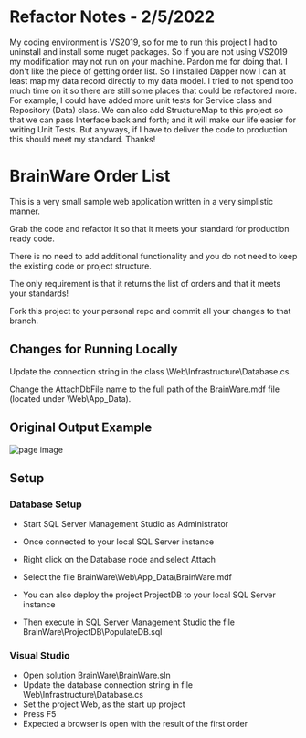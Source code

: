 # Refactor Notes - 2/5/2022
My coding environment is VS2019, so for me to run this project I had to uninstall and install some nuget packages.
So if you are not using VS2019 my modification may not run on your machine. Pardon me for doing that.
I don't like the piece of getting order list. So I installed Dapper now I can at least map my data record directly to my data model. 
I tried to not spend too much time on it so there are still some places that could be refactored more.
For example, I could have added more unit tests for Service class and Repository (Data) class. 
We can also add StructureMap to this project so that we can pass Interface back and forth; 
and it will make our life easier for writing Unit Tests. 
But anyways, if I have to deliver the code to production this should meet my standard. 
Thanks!


# BrainWare Order List

This is a very small sample web application written in a very simplistic manner.

Grab the code and refactor it so that it meets your standard for production ready code.

There is no need to add additional functionality and you do not need to keep the existing code or project structure.

The only requirement is that it returns the list of orders and that it meets your standards!

Fork this project to your personal repo and commit all your changes to that branch. 

## Changes for Running Locally

Update the connection string in the class <project root>\Web\Infrastructure\Database.cs.

Change the AttachDbFile name to the full path of the BrainWare.mdf file (located under <project root>\Web\App_Data\).


## Original Output Example
![page image](output.GIF?raw=true)


## Setup

### Database Setup
- Start SQL Server Management Studio as Administrator
- Once connected to your local SQL Server instance
- Right click on the Database node and select Attach
- Select the file BrainWare\Web\App_Data\BrainWare.mdf

- You can also deploy the project ProjectDB to your local SQL Server instance
- Then execute in SQL Server Management Studio the file BrainWare\ProjectDB\PopulateDB.sql

### Visual Studio
- Open solution BrainWare\BrainWare.sln
- Update the database connection string in file Web\Infrastructure\Database.cs
- Set the project Web, as the start up project
- Press F5
- Expected a browser is open with the result of the first order
